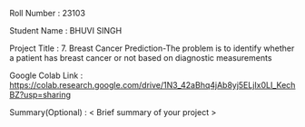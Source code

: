 Roll Number       : 23103

Student Name      :  BHUVI SINGH

Project Title     :   7. Breast Cancer Prediction-The problem is to identify whether a patient has breast cancer or not based on diagnostic measurements

Google Colab Link :   https://colab.research.google.com/drive/1N3_42aBhq4jAb8yj5ELjIx0LI_KechBZ?usp=sharing

Summary(Optional) :   < Brief summary of your project >
